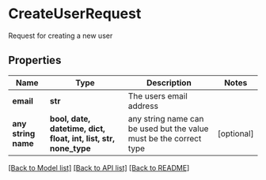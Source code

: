 # CreateUserRequest

Request for creating a new user

## Properties
Name | Type | Description | Notes
------------ | ------------- | ------------- | -------------
**email** | **str** | The users email address | 
**any string name** | **bool, date, datetime, dict, float, int, list, str, none_type** | any string name can be used but the value must be the correct type | [optional]

[[Back to Model list]](../README.md#documentation-for-models) [[Back to API list]](../README.md#documentation-for-api-endpoints) [[Back to README]](../README.md)


